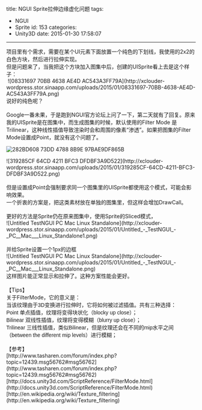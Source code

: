 title: NGUI Sprite拉伸边缘虚化问题
tags:
  - NGUI
  - Sprite
id: 153
categories:
  - Unity3D
date: 2015-01-30 17:58:07
---

<div>项目里有个需求，需要在某个UI元素下面放置一个纯色的下划线，我使用的2x2的白色方块，然后进行拉伸实现。</div>
<div>但是问题来了，当我把这个方块加入图集中后，创建的UISprite看上去是这个样子：</div>
<div> ![08331697 70BB 4638 AE4D AC543A3FF79A](http://xclouder-wordpress.stor.sinaapp.com/uploads/2015/01/08331697-70BB-4638-AE4D-AC543A3FF79A.png)</div>
<div>说好的纯色呢？</div>
<div> </div>
<div>Google一番未果，于是跑到NGUI官方论坛上问了一下，第二天就有了回复。原来我的UISprite是在图集中，而生成图集的时候，默认使用的Filter Mode 是Trilinear，这种线性插值导致渲染时会和周围的像素“渗透”。如果把图集的Filter Mode设置成Point，就没有这个问题了。 </div>

![282BD608 73DD 4788 8B9E 97BAE9DF865B](http://xclouder-wordpress.stor.sinaapp.com/uploads/2015/01/282BD608-73DD-4788-8B9E-97BAE9DF865B.jpg)


<div>![319285CF 64CD 4211 BFC3 DFDBF3A9D522](http://xclouder-wordpress.stor.sinaapp.com/uploads/2015/01/319285CF-64CD-4211-BFC3-DFDBF3A9D522.png)</div>
<div> </div>
<div>但是设置成Point会强制要求同一个图集里的UISprite都使用这个模式，可能会影响效果。</div>
<div>一个折衷的方案是，把这类素材放在单独的图集里，但这样会增加DrawCall。</div>
<div> </div>
<div>更好的方法是Sprite仍在原来图集中，使用Sprite的Sliced模式，</div>
<div>![Untitled TestNGUI PC Mac Linux Standalone](http://xclouder-wordpress.stor.sinaapp.com/uploads/2015/01/Untitled_-_TestNGUI_-_PC__Mac___Linux_Standalone1.png)</div>
<div> </div>
<div>并给Sprite设置一个1px的边框</div>
<div>![Untitled TestNGUI PC Mac Linux Standalone](http://xclouder-wordpress.stor.sinaapp.com/uploads/2015/01/Untitled_-_TestNGUI_-_PC__Mac___Linux_Standalone.png)</div>
<div>这样图片能正常显示和拉伸了。这种方案性能会更好。</div>
<div> </div>
<div>【Tips】</div>
<div>关于FilterMode，它的意义是：</div>
<div style="padding: 0px">
<div><span style="font-family: Arial;font-size: 14px">当该纹理由于3D变换进行拉伸时，它将如何被过滤插值。共有三种选择：</span></div>
</div>
<div><span style="font-family: Arial;font-size: 14px">Point</span> <span style="font-family: Arial;font-size: 14px">单点插值，纹理将变得块状化（</span><span style="font-family: Arial;font-size: 14px">blocky up close</span><span style="font-family: Arial;font-size: 14px">）；</span>
<div><span style="font-family: Arial;font-size: 14px">Bilinear</span> <span style="font-family: Arial;font-size: 14px">双线性插值，纹理将变得模糊（</span><span style="font-family: Arial;font-size: 14px">blurry up clos</span><span style="font-family: Arial;font-size: 14px">e</span><span style="font-family: Arial;font-size: 14px">）；</span></div>
<div><span style="font-family: Arial;font-size: 14px">Trilinear</span> <span style="font-family: Arial;font-size: 14px">三线性插值，类似</span><span style="font-family: Arial;font-size: 14px">Bilinear</span><span style="font-family: Arial;font-size: 14px">，但是纹理还会在不同的mip水平之间（</span><span style="font-family: Arial;font-size: 14px">between the different mip levels</span><span style="font-family: Arial;font-size: 14px">）进行模糊；</span></div>
</div>
<div> </div>
<div>【参考】</div>
<div>[http://www.tasharen.com/forum/index.php?topic=12439.msg56762#msg56762](http://www.tasharen.com/forum/index.php?topic=12439.msg56762#msg56762)</div>
<div>[http://docs.unity3d.com/ScriptReference/FilterMode.html](http://docs.unity3d.com/ScriptReference/FilterMode.html)</div>
<div>[http://en.wikipedia.org/wiki/Texture_filtering](http://en.wikipedia.org/wiki/Texture_filtering)</div>